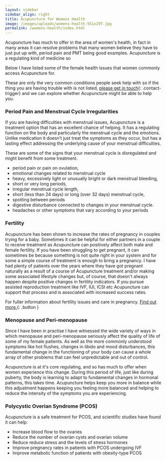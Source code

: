 ```yaml
---
layout: sidebar
sidebar_align: right
title: Acupuncture for Womens Health
image: /images/uploads/womens-health-551x297.jpg
permalink: /womens-health/index.html
---
```


Acupuncture has much to offer in the area of women's health, in fact in many areas it can resolve problems that many women believe they have to just put up with, period pain and PMT being good examples. Acupuncture is a regulating kind of medicine so 
 
Below I have listed some of the female health issues that women commonly access Acupuncture for.
 
These are only the very common conditions people seek help with so if the thing you are having trouble with is not listed, [please get in touch](#contact-trigger){: .contact-trigger} and we can explore whether Acupuncture might be able to help you.

### Period Pain and Menstrual Cycle Irregularities
 If you are having difficulties with menstrual issues, Acupuncture is a treatment option that has an excellent chance of helping. It has a regulating function on the body and particularly the menstrual cycle and the emotions. Unlike medication it doesn’t just treat the symptoms as they occur, but has a lasting effect addressing the underlying cause of your menstrual difficulties.

These are some of the signs that your menstrual cycle is disregulated and might benefit from some treatment.
* period pain or pain on ovulation, 
* emotional changes related to menstrual cycle
* heavy, excessively light or unusually bright or dark menstrual bleeding, 
* short or very long periods,
* irregular menstrual cycle length,
* short (less than 24 days) or long (over 32 days) menstrual cycle,
* spotting between periods 
* digestive disturbance connected to changes in your menstrual cycle.
* headaches or other symptoms that vary according to your periods

### Fertility
  Acupuncture has been shown to increase the rates of pregnancy in couples trying for a baby. Sometimes it can be helpful for either partners in a couple to receive treatment as Acupuncture can positively affect both male and female fertility. If you have been struggling to get pregnant, it can sometimes be because something is not quite right in your system and for some a simple course of treatment is enough to bring a pregnancy. I have had plenty of patients over the years where they have got pregnant naturally as a result of a course of Acupuncture treatment and/or making some associated lifestyle changes but, of course, that doesn't always happen  despite positive changes in fertility indicators. If you pursue assisted reproduction treatment like IVF, IUI, ICSI etc Acupuncture can support that process and is associated with increased success rates.

For fuller information about fertility issues and care in pregnancy. [Find out more.](/fertility/index.html){: .button } 

### Menopause and Peri-menopause
Since I have been in practise I have witnessed the wide variety of ways in which menopause and peri-menopause seriously affect the quality of life of some of my female patients. As well as the more commonly understood symptoms like hot flushes, changes in libido and mood disturbances, this fundamental change in the functioning of your body can cause a whole array of other problems that can feel unpredictable and out of control.  

Acupuncture is at it's core regulating, and so has much to offer when women experience this change. During this period of life, just like during puberty, the body is learning to adapt to fundamental changes in hormonal patterns, this takes time.  Acupuncture helps keep you more in balance while this adjustment happens keeping you feeling more balanced and helping to reduce the intensity of the symptoms you are experiencing.

### Polycystic Overian Syndrome (PCOS)

Acupuncture is a safe treatment for PCOS, and scientific studies have found it can help:
* Increase blood flow to the ovaries
* Reduce the number of ovarian cysts and ovarian volume
* Reduce reduce stress and the levels of stress hormones
* Improve pregnancy rates in patients with PCOS undergoing IVF
* Improve metabolic function of patients with obesity-type PCOS

